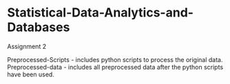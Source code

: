 # Statistical-Data-Analytics-and-Databases
Assignment 2

Preprocessed-Scripts - includes python scripts to process the original data.
Preprocessed-data - includes all preprocessed data after the python scripts have been used.
